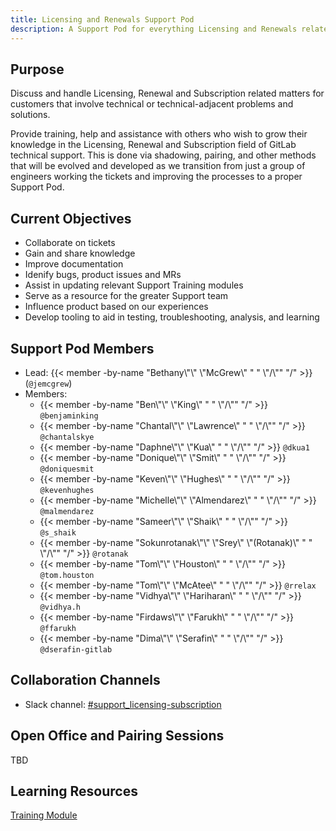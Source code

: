 ```yaml
---
title: Licensing and Renewals Support Pod
description: A Support Pod for everything Licensing and Renewals related (from the technical side). 
---
```


## Purpose

Discuss and handle Licensing, Renewal and Subscription related matters for customers that involve technical or technical-adjacent problems and solutions.

Provide training, help and assistance with others who wish to grow their knowledge in the Licensing, Renewal and Subscription field of GitLab technical support. This is done via shadowing, pairing, and other methods that will be evolved and developed as we transition from just a group of engineers working the tickets and improving the processes to a proper Support Pod.

## Current Objectives

- Collaborate on tickets
- Gain and share knowledge
- Improve documentation
- Idenify bugs, product issues and MRs
- Assist in updating relevant Support Training modules
- Serve as a resource for the greater Support team
- Influence product based on our experiences
- Develop tooling to aid in testing, troubleshooting, analysis, and learning

## Support Pod Members

- Lead: {{< member -by-name "Bethany\\\"\\\" \\\"McGrew\\\" " " \\\"/\\\"" "/" >}} (`@jemcgrew`)
- Members:
  - {{< member -by-name "Ben\\\"\\\" \\\"King\\\" " " \\\"/\\\"" "/" >}} `@benjaminking`
  - {{< member -by-name "Chantal\\\"\\\" \\\"Lawrence\\\" " " \\\"/\\\"" "/" >}} `@chantalskye`
  - {{< member -by-name "Daphne\\\"\\\" \\\"Kua\\\" " " \\\"/\\\"" "/" >}} `@dkua1`
  - {{< member -by-name "Donique\\\"\\\" \\\"Smit\\\" " " \\\"/\\\"" "/" >}} `@doniquesmit`
  - {{< member -by-name "Keven\\\"\\\" \\\"Hughes\\\" " " \\\"/\\\"" "/" >}} `@kevenhughes`
  - {{< member -by-name "Michelle\\\"\\\" \\\"Almendarez\\\" " " \\\"/\\\"" "/" >}} `@malmendarez`
  - {{< member -by-name "Sameer\\\"\\\" \\\"Shaik\\\" " " \\\"/\\\"" "/" >}} `@s_shaik`
  - {{< member -by-name "Sokunrotanak\\\"\\\" \\\"Srey\\\" \\\"(Rotanak)\\\" " " \\\"/\\\"" "/" >}} `@rotanak`
  - {{< member -by-name "Tom\\\"\\\" \\\"Houston\\\" " " \\\"/\\\"" "/" >}} `@tom.houston`
  - {{< member -by-name "Tom\\\"\\\" \\\"McAtee\\\" " " \\\"/\\\"" "/" >}} `@rrelax`
  - {{< member -by-name "Vidhya\\\"\\\" \\\"Hariharan\\\" " " \\\"/\\\"" "/" >}} `@vidhya.h`
  - {{< member -by-name "Firdaws\\\"\\\" \\\"Farukh\\\" " " \\\"/\\\"" "/" >}} `@ffarukh`
  - {{< member -by-name "Dima\\\"\\\" \\\"Serafin\\\" " " \\\"/\\\"" "/" >}} `@dserafin-gitlab`

## Collaboration Channels

- Slack channel: [#support_licensing-subscription](https://gitlab.enterprise.slack.com/archives/C018C623KBJ)

## Open Office and Pairing Sessions

TBD

## Learning Resources

[Training Module](https://gitlab.com/gitlab-com/support/support-training/-/blob/main/.gitlab/issue_templates/Subscriptions%20License%20and%20Renewals.md?ref_type=heads)
